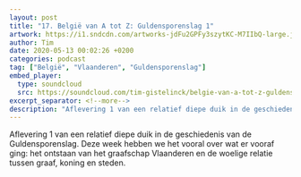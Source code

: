 ```yaml
---
layout: post
title: "17. België van A tot Z: Guldensporenslag 1"
artwork: https://i1.sndcdn.com/artworks-jdFu2GPFy3szytKC-M7IIbQ-large.jpg
author: Tim
date: 2020-05-13 00:02:26 +0200
categories: podcast
tag: ["België", "Vlaanderen", "Guldensporenslag"]
embed_player:
  type: soundcloud
  src: https://soundcloud.com/tim-gistelinck/belgie-van-a-tot-z-guldensporenslag-1
excerpt_separator: <!--more-->
description: "Aflevering 1 van een relatief diepe duik in de geschiedenis van de Guldensporenslag."
---
```

Aflevering 1 van een relatief diepe duik in de geschiedenis van de Guldensporenslag. Deze week hebben we het vooral over wat er vooraf ging: het ontstaan van het graafschap Vlaanderen en de woelige relatie tussen graaf, koning en steden.